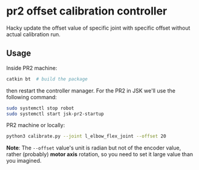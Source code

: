 # pr2 offset calibration controller
Hacky update the offset value of specific joint with specific offset without actual calibration run.

## Usage
Inside PR2 machine:
```bash
catkin bt  # build the package
```
then restart the controller manager. For the PR2 in JSK we'll use the following command:
```bash
sudo systemctl stop robot
sudo systemctl start jsk-pr2-startup
```

PR2 machine or locally:
```bash
python3 calibrate.py --joint l_elbow_flex_joint --offset 20
```
**Note**: The `--offset` value's unit is radian but not of the encoder value, rather (probably) **motor axis** rotation, so you need to set it large value than you imagined.

